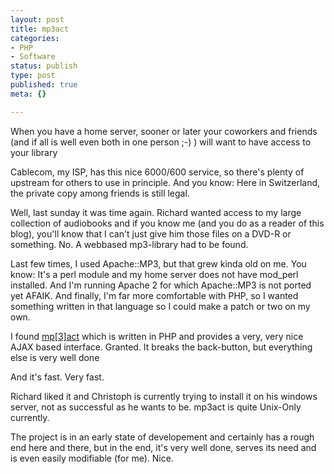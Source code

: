 ```yaml
---
layout: post
title: mp3act
categories:
- PHP
- Software
status: publish
type: post
published: true
meta: {}

---
```

<p>When you have a home server, sooner or later your coworkers and friends (and if all is well even both in one person ;-) ) will want to have access to your library</p>
<p>Cablecom, my ISP, has this nice 6000/600 service, so there's plenty of upstream for others to use in principle. And you know: Here in Switzerland, the private copy among friends is still legal.</p>
<p>Well, last sunday it was time again. Richard wanted access to my large collection of audiobooks and if you know me (and you do as a reader of this blog), you'll know that I can't just give him those files on a DVD-R or something. No. A webbased mp3-library had to be found.</p>
<p>Last few times, I used Apache::MP3, but that grew kinda old on me. You know: It's a perl module and my home server does not have mod_perl installed. And I'm running Apache 2 for which Apache::MP3 is not ported yet AFAIK. And finally, I'm far more comfortable with PHP, so I wanted something written in that language so I could make a patch or two on my own.</p>
<p>I found <a href="http://www.mp3act.net/">mp[3]act<span style="display: none">mp3act</span></a> which is written in PHP and provides a very, very nice AJAX based interface. Granted. It breaks the back-button, but everything else is very well done</p>
<p>And it's fast. Very fast.</p>
<p>Richard liked it and Christoph is currently trying to install it on his windows server, not as successful as he wants to be. mp3act is quite Unix-Only currently.</p>
<p>The project is in an early state of developement and certainly has a rough end here and there, but in the end, it's very well done, serves its need and is even easily modifiable (for me). Nice.</p>

